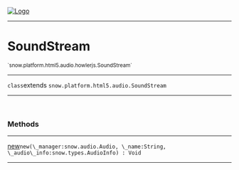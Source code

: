 
[![Logo](../../../../../../images/logo.png)](../../../../../../api/index.html)

---



<h1>SoundStream</h1>
<small>`snow.platform.html5.audio.howlerjs.SoundStream`</small>



---

`class`extends <code><span>snow.platform.html5.audio.SoundStream</span></code>

---

&nbsp;
&nbsp;







<h3>Methods</h3> <hr/><span class="method apipage">
            <a name="new"><a class="lift" href="#new">new</a></a><code class="signature apipage">new(\_manager:snow.audio.Audio<span></span>, \_name:String<span></span>, \_audio\_info:snow.types.AudioInfo<span></span>) : Void</code><br/><span class="small_desc_flat"></span>
        </span>
    





---

&nbsp;
&nbsp;
&nbsp;
&nbsp;